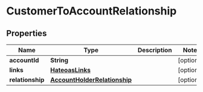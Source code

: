 # CustomerToAccountRelationship

## Properties
Name | Type | Description | Notes
------------ | ------------- | ------------- | -------------
**accountId** | **String** |  |  [optional]
**links** | [**HateoasLinks**](HateoasLinks.md) |  |  [optional]
**relationship** | [**AccountHolderRelationship**](AccountHolderRelationship.md) |  |  [optional]
